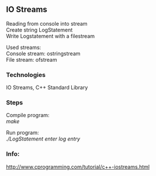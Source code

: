 ## IO Streams
Reading from console into stream <br />
Create string LogStatement <br />
Write Logstatement with a filestream

Used streams: <br />
Console stream: ostringstream	 <br />
File stream: ofstream	 




### Technologies
IO Streams, C++ Standard Library



### Steps
Compile program: <br />
*make* <br />

Run program: <br />
*./LogStatement enter log entry* <br />



### Info:
http://www.cprogramming.com/tutorial/c++-iostreams.html


